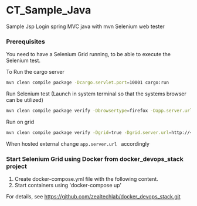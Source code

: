 # CT_Sample_Java

Sample Jsp Login spring MVC java with mvn Selenium web tester

### Prerequisites

You need to have a Selenium Grid running, to be able to execute the Selenium test.

To Run the cargo server
```bash
mvn clean compile package -Dcargo.servlet.port=10001 cargo:run
```

Run Selenium test (Launch in system terminal so that the systems browser can be utilized)
```bash
mvn clean compile package verify -Dbrowsertype=firefox -Dapp.server.url=http://localhost:10001/ZTL-spring-selenium-test
```

Run on grid
```bash
mvn clean compile package verify -Dgrid=true -Dgrid.server.url=http://<grid_ip>:4444/wd/hub -Dapp.server.url=http://localhost:10001/ZTL-sprint-selenium-test-1.0.0
```

When hosted external change ```app.server.url ``` accordingly

### Start Selenium Grid using Docker from docker_devops_stack project

1. Create docker-compose.yml file with the following content.
2. Start containers using 'docker-compose up' 

For details, see https://github.com/zealtechlab/docker_devops_stack.git

